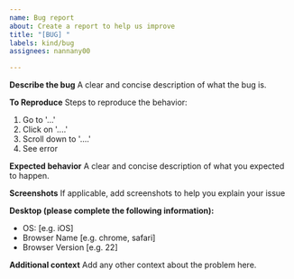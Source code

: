 ```yaml
---
name: Bug report
about: Create a report to help us improve
title: "[BUG] "
labels: kind/bug
assignees: nannany00

---
```


**Describe the bug**
A clear and concise description of what the bug is.

**To Reproduce**
Steps to reproduce the behavior:
1. Go to '...'
2. Click on '....'
3. Scroll down to '....'
4. See error

**Expected behavior**
A clear and concise description of what you expected to happen.

**Screenshots**
If applicable, add screenshots to help you explain your issue

**Desktop (please complete the following information):**
 - OS: [e.g. iOS]
 - Browser Name [e.g. chrome, safari]
 - Browser Version [e.g. 22]

**Additional context**
Add any other context about the problem here.
